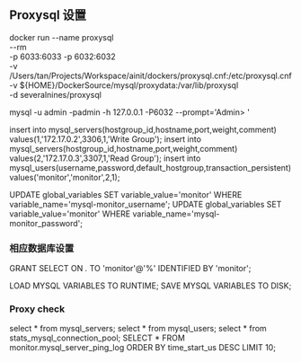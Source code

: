 ## Proxysql 设置

docker run --name proxysql \
--rm \
-p 6033:6033 -p 6032:6032 \
-v /Users/tan/Projects/Workspace/ainit/dockers/proxysql.cnf:/etc/proxysql.cnf \
-v ${HOME}/DockerSource/mysql/proxydata:/var/lib/proxysql \
-d severalnines/proxysql

mysql -u admin -padmin -h 127.0.0.1 -P6032 --prompt='Admin> '

insert into mysql_servers(hostgroup_id,hostname,port,weight,comment) values(1,'172.17.0.2',3306,1,'Write Group');
insert into mysql_servers(hostgroup_id,hostname,port,weight,comment) values(2,'172.17.0.3',3307,1,'Read Group');
insert into mysql_users(username,password,default_hostgroup,transaction_persistent) values('monitor','monitor',2,1);

UPDATE global_variables SET variable_value='monitor' WHERE variable_name='mysql-monitor_username';
UPDATE global_variables SET variable_value='monitor' WHERE variable_name='mysql-monitor_password';


### 相应数据库设置
GRANT SELECT ON *.* TO 'monitor'@'%' IDENTIFIED BY 'monitor';

LOAD MYSQL VARIABLES TO RUNTIME;
SAVE MYSQL VARIABLES TO DISK;

### Proxy check
select * from mysql_servers;
select * from mysql_users;
select * from stats_mysql_connection_pool;
SELECT * FROM monitor.mysql_server_ping_log ORDER BY time_start_us DESC LIMIT 10;
